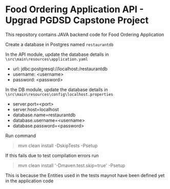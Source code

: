 # Food Ordering Application API - Upgrad PGDSD Capstone Project

This repository contains JAVA backend code for Food Ordering Application

Create a database in Postgres named `restaurantdb`

In the API module, update the database details in `\src\main\resources\application.yaml`
- url: jdbc:postgresql://localhost:<port>/restaurantdb
- username: \<username\>
- password: \<password\>

In the DB module, update the database details in `\src\main\resources\config\localhost.properties`

- server.port=\<port\>
- server.host=localhost
- database.name=restaurantdb
- database.username=\<username\>
- database.password=\<password\>

Run command 
> mvn clean install -DskipTests -Psetup
 
If this fails due to test compilation errors run
> mvn clean install '-Dmaven.test.skip=true' -Psetup

This is because the Entities used in the tests maynot have been defined yet in the application code
